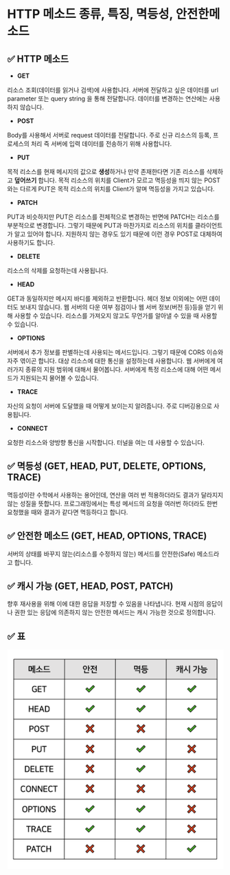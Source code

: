 # HTTP 메소드 종류, 특징, 멱등성, 안전한메소드
## ✅ HTTP 메소드
- **GET**

리소스 조회(데이터를 읽거나 검색)에 사용합니다.
서버에 전달하고 싶은 데이터를 url parameter 또는 query string 을 통해 전달합니다.
데이터를 변경하는 연산에는 사용하지 않습니다.

- **POST**

Body를 사용해서 서버로 request 데이터를 전달합니다.
주로 신규 리소스의 등록, 프로세스의 처리 즉 서버에 입력 데이터를 전송하기 위해 사용합니다.

- **PUT**

목적 리소스를 현재 메시지의 값으로 **생성**하거나 만약 존재한다면 기존 리소스를 삭제하고 **덮어쓰기** 합니다.
목적 리소스의 위치를 Client가 모르고 멱등성을 띄지 않는 POST와는 다르게 PUT은 목적 리소스의 위치를 Client가 알며 멱등성을 가지고 있습니다.

- **PATCH**

PUT과 비슷하지만 PUT은 리소스를 전체적으로 변경하는 반면에 PATCH는 리소스를 부분적으로 변경합니다. 그렇기 때문에 PUT과 마찬가지로 리소스의 위치를 클라이언트가 알고 있어야 합니다.
지원하지 않는 경우도 있기 때문에 이런 경우 POST로 대체하여 사용하기도 합니다.

- **DELETE**

리소스의 삭제를 요청하는데 사용됩니다.

- **HEAD**

GET과 동일하지만 메시지 바디를 제외하고 반환합니다.
헤더 정보 이외에는 어떤 데이터도 보내지 않습니다.
웹 서버의 다운 여부 점검이나 웹 서버 정보(버전 등)등을 얻기 위해 사용할 수 있습니다.
리소스를 가져오지 않고도 무언가를 알아낼 수 있을 때 사용할 수 있습니다.

- **OPTIONS**

서버에서 추가 정보를 판별하는데 사용되는 메서드입니다. 그렇기 때문에 CORS 이슈와 자주 엮이곤 합니다.
대상 리소스에 대한 통신을 설정하는데 사용합니다.
웹 서버에게 여러가지 종류의 지원 범위에 대해서 물어봅니다.
서버에게 특정 리소스에 대해 어떤 메서드가 지원되는지 물어볼 수 있습니다.

- **TRACE**

자신의 요청이 서버에 도달했을 때 어떻게 보이는지 알려줍니다.
주로 디버깅용으로 사용됩니다.

- **CONNECT**

요청한 리소스와 양방향 통신을 시작합니다.
터널을 여는 데 사용할 수 있습니다.

## ✅ 멱등성 (GET, HEAD, PUT, DELETE, OPTIONS, TRACE)

멱등성이란 수학에서 사용하는 용어인데, 연산을 여러 번 적용하더라도 결과가 달라지지 않는 성질을 뜻합니다. 프로그래밍에서는 특성 메서드의 요청을 여러번 하더라도 한번 요청했을 때와 결과가 같다면 멱등하다고 합니다.

## ✅ 안전한 메소드 (GET, HEAD, OPTIONS, TRACE)

서버의 상태를 바꾸지 않는(리소스를 수정하지 않는) 메서드를 안전한(Safe) 메소드라고 합니다.

## ✅ 캐시 가능 (GET, HEAD, POST, PATCH)

향후 재사용을 위해 이에 대한 응답을 저장할 수 있음을 나타냅니다.
현재 시점의 응답이나 권한 있는 응답에 의존하지 않는 안전한 메서드는 캐시 가능한 것으로 정의합니다.

## ✅ 표

![HTTP_method](./img/HTTP_method.png)